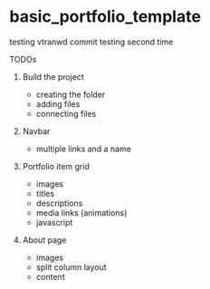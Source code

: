 # basic_portfolio_template
testing vtranwd commit
testing second time

TODOs
1. Build the project
    - creating the folder
    - adding files
    - connecting files

2. Navbar
    - multiple links and a name

3. Portfolio item grid
    - images
    - titles
    - descriptions
    - media links (animations)
    - javascript

4. About page
    - images
    - split column layout
    - content
